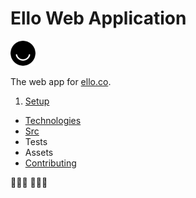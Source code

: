 # Ello Web Application
<img src="docs/ello-icon.png" width="40" height="40" />

The web app for [ello.co](http://ello.co).

1. [Setup](/docs/setup/Readme.md)
* [Technologies](/docs/technologies/Readme.md)
* [Src](/docs/src/Readme.md)
* Tests
* Assets
* [Contributing](/docs/contribute/Readme.md)

:metal::skull::metal:
:metal::skull::metal:

